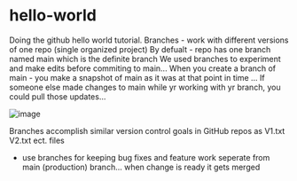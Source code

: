# hello-world
Doing the github hello world tutorial. 
Branches - work with different versions of one repo (single organized project)
By defualt - repo has one branch named main which is the definite branch
We used branches to experiment and make edits before commiting to main...
When you create a branch of main - you make a snapshot of main as it was at that point in time ... 
If someone else made changes to main while yr working with yr branch, you could pull those updates...

![image](https://user-images.githubusercontent.com/63068680/116637617-60a7ca00-a932-11eb-8c02-6e385b20a41d.png)

Branches accomplish similar version control goals in GitHub repos as V1.txt V2.txt ect. files 
- use branches for keeping bug fixes and feature work seperate from main (production) branch... when change is ready it gets merged


